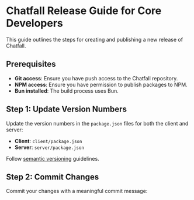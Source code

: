 # Chatfall Release Guide for Core Developers

This guide outlines the steps for creating and publishing a new release of Chatfall.

## Prerequisites

- **Git access**: Ensure you have push access to the Chatfall repository.
- **NPM access**: Ensure you have permission to publish packages to NPM.
- **Bun installed**: The build process uses Bun.

## Step 1: Update Version Numbers

Update the version numbers in the `package.json` files for both the client and server:

- **Client**: `client/package.json`
- **Server**: `server/package.json`

Follow [semantic versioning](https://semver.org/) guidelines.

## Step 2: Commit Changes

Commit your changes with a meaningful commit message:
